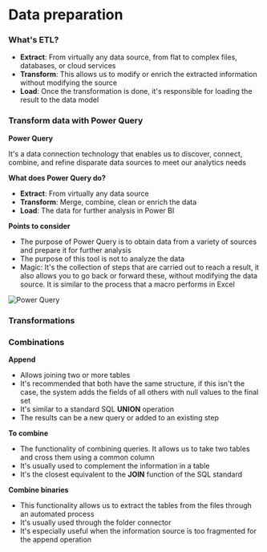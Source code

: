 # Data preparation

### What's ETL?

* **Extract**: From virtually any data source, from flat to complex files, databases, or cloud services&#x20;
* **Transform**: This allows us to modify or enrich the extracted information without modifying the source&#x20;
* **Load**: Once the transformation is done, it's responsible for loading the result to the data model

### Transform data with Power Query

**Power Query**

It's a data connection technology that enables us to discover, connect, combine, and refine disparate data sources to meet our analytics needs

**What does Power Query do?**

* **Extract**: From virtually any data source
* **Transform**: Merge, combine, clean or enrich the data
* **Load**: The data for further analysis in Power BI

**Points to consider**

* The purpose of Power Query is to obtain data from a variety of sources and prepare it for further analysis
* The purpose of this tool is not to analyze the data&#x20;
* Magic: It's the collection of steps that are carried out to reach a result, it also allows you to go back or forward these, without modifying the data source. It is similar to the process that a macro performs in Excel

![Power Query](https://i.imgur.com/zIjUUnw.jpg)

### Transformations

### Combinations

**Append**

* Allows joining two or more tables
* It's recommended that both have the same structure, if this isn't the case, the system adds the fields of all others with null values to the final set
* It's similar to a standard SQL **UNION** operation
* The results can be a new query or added to an existing step

**To combine**

* The functionality of combining queries. It allows us to take two tables and cross them using a common column
* It's usually used to complement the information in a table
* It's the closest equivalent to the **JOIN** function of the SQL standard

**Combine binaries**

* This functionality allows us to extract the tables from the files through an automated process
* It's usually used through the folder connector
* It's especially useful when the information source is too fragmented for the append operation
